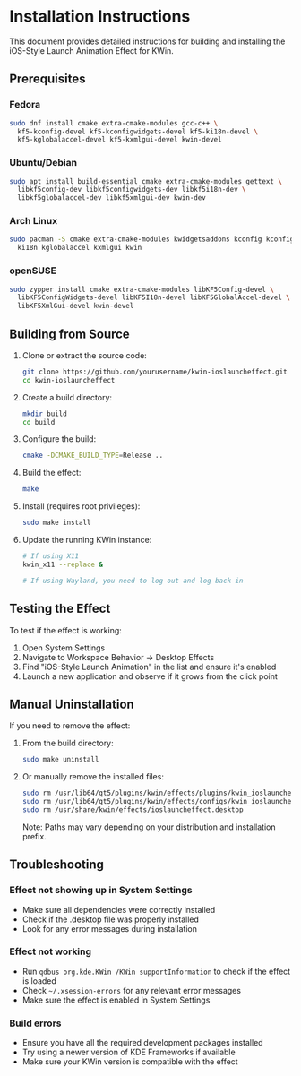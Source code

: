 # Installation Instructions

This document provides detailed instructions for building and installing the iOS-Style Launch Animation Effect for KWin.

## Prerequisites

### Fedora

```bash
sudo dnf install cmake extra-cmake-modules gcc-c++ \
  kf5-kconfig-devel kf5-kconfigwidgets-devel kf5-ki18n-devel \
  kf5-kglobalaccel-devel kf5-kxmlgui-devel kwin-devel
```

### Ubuntu/Debian

```bash
sudo apt install build-essential cmake extra-cmake-modules gettext \
  libkf5config-dev libkf5configwidgets-dev libkf5i18n-dev \
  libkf5globalaccel-dev libkf5xmlgui-dev kwin-dev
```

### Arch Linux

```bash
sudo pacman -S cmake extra-cmake-modules kwidgetsaddons kconfig kconfigwidgets \
  ki18n kglobalaccel kxmlgui kwin
```

### openSUSE

```bash
sudo zypper install cmake extra-cmake-modules libKF5Config-devel \
  libKF5ConfigWidgets-devel libKF5I18n-devel libKF5GlobalAccel-devel \
  libKF5XmlGui-devel kwin-devel
```

## Building from Source

1. Clone or extract the source code:
   ```bash
   git clone https://github.com/yourusername/kwin-ioslauncheffect.git
   cd kwin-ioslauncheffect
   ```

2. Create a build directory:
   ```bash
   mkdir build
   cd build
   ```

3. Configure the build:
   ```bash
   cmake -DCMAKE_BUILD_TYPE=Release ..
   ```

4. Build the effect:
   ```bash
   make
   ```

5. Install (requires root privileges):
   ```bash
   sudo make install
   ```

6. Update the running KWin instance:
   ```bash
   # If using X11
   kwin_x11 --replace &
   
   # If using Wayland, you need to log out and log back in
   ```

## Testing the Effect

To test if the effect is working:

1. Open System Settings
2. Navigate to Workspace Behavior → Desktop Effects
3. Find "iOS-Style Launch Animation" in the list and ensure it's enabled
4. Launch a new application and observe if it grows from the click point

## Manual Uninstallation

If you need to remove the effect:

1. From the build directory:
   ```bash
   sudo make uninstall
   ```

2. Or manually remove the installed files:
   ```bash
   sudo rm /usr/lib64/qt5/plugins/kwin/effects/plugins/kwin_ioslauncheffect.so
   sudo rm /usr/lib64/qt5/plugins/kwin/effects/configs/kwin_ioslauncheffect_config.so
   sudo rm /usr/share/kwin/effects/ioslauncheffect.desktop
   ```

   Note: Paths may vary depending on your distribution and installation prefix.

## Troubleshooting

### Effect not showing up in System Settings

- Make sure all dependencies were correctly installed
- Check if the .desktop file was properly installed
- Look for any error messages during installation

### Effect not working

- Run `qdbus org.kde.KWin /KWin supportInformation` to check if the effect is loaded
- Check `~/.xsession-errors` for any relevant error messages
- Make sure the effect is enabled in System Settings

### Build errors

- Ensure you have all the required development packages installed
- Try using a newer version of KDE Frameworks if available
- Make sure your KWin version is compatible with the effect